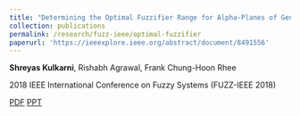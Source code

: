 ```yaml
---
title: "Determining the Optimal Fuzzifier Range for Alpha-Planes of General Type-2 Fuzzy Sets"
collection: publications
permalink: /research/fuzz-ieee/optimal-fuzzifier
paperurl: 'https://ieeexplore.ieee.org/abstract/document/8491556'
---
```


**Shreyas Kulkarni**, Rishabh Agrawal, Frank Chung-Hoon Rhee

2018 IEEE International Conference on Fuzzy Systems (FUZZ-IEEE 2018)


[PDF](https://ieeexplore.ieee.org/abstract/document/8491556)  [PPT](https://www.dropbox.com/s/w9h50w3nns67ko5/WCCI-2018%20Shreyas%20Kulkarni%20Presentation.pptx?dl=0)
